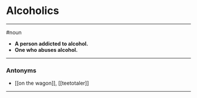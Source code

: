 # Alcoholics
---
#noun
- **A person addicted to alcohol.**
- **One who abuses alcohol.**
---
### Antonyms
- [[on the wagon]], [[teetotaler]]
---
